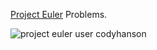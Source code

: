[Project Euler](https://projecteuler.net/) Problems.

![project euler user codyhanson](https://projecteuler.net/profile/codyhanson.png)
